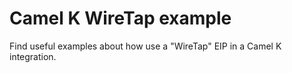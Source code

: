# Camel K WireTap example

Find useful examples about how use a "WireTap" EIP in a Camel K integration.
